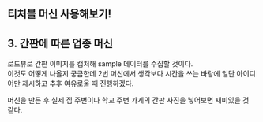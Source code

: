## **티처블 머신 사용해보기!**

## **3. 간판에 따른 업종 머신**
로드뷰로 간판 이미지를 캡처해 sample 데이터를 수집할 것이다.      
이것도 어떻게 나올지 궁금한데 2번 머신에서 생각보다 시간을 쓰는 바람에 일단 아이디어만 제시하고 추후 여유로울 때 진행하겠다.     

머신을 만든 후 실제 집 주변이나 학교 주변 가게의 간판 사진을 넣어보면 재미있을 것 같다.     
